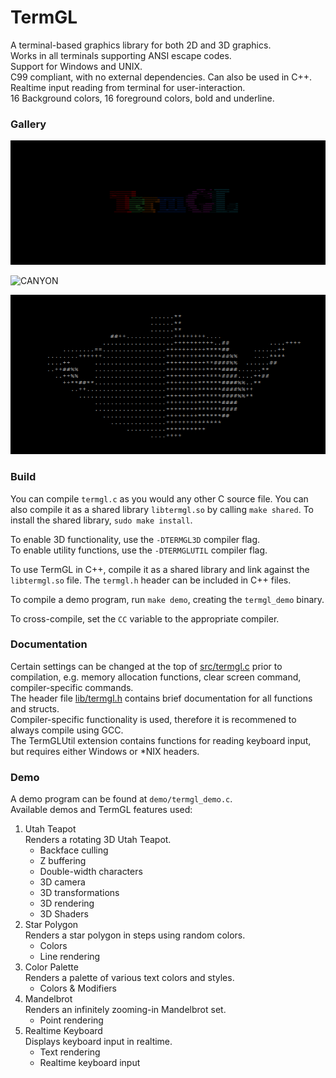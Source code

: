 # TermGL

A terminal-based graphics library for both 2D and 3D graphics.\
Works in all terminals supporting ANSI escape codes.\
Support for Windows and UNIX.\
C99 compliant, with no external dependencies. Can also be used in C++.\
Realtime input reading from terminal for user-interaction.\
16 Background colors, 16 foreground colors, bold and underline.

### Gallery

![LOGO](demo/logo.gif)

![CANYON](demo/canyon.gif)

![TEAPOT](demo/teapot.gif)

### Build

You can compile `termgl.c` as you would any other C source file. You can also compile it as a shared library `libtermgl.so` by calling `make shared`. To install the shared library, `sudo make install`.

To enable 3D functionality, use the ```-DTERMGL3D``` compiler flag.\
To enable utility functions, use the ```-DTERMGLUTIL``` compiler flag.

To use TermGL in C++, compile it as a shared library and link against the `libtermgl.so` file. The `termgl.h` header can be included in C++ files.

To compile a demo program, run  `make demo`, creating the `termgl_demo` binary.

To cross-compile, set the `CC` variable to the appropriate compiler.

### Documentation

Certain settings can be changed at the top of [src/termgl.c](src/termgl.c) prior to compilation, e.g. memory allocation functions, clear screen command, compiler-specific commands.\
The header file [lib/termgl.h](lib/termgl.h) contains brief documentation for all functions and structs.\
Compiler-specific functionality is used, therefore it is recommened to always compile using GCC.\
The TermGLUtil extension contains functions for reading keyboard input, but requires either Windows or *NIX headers.

### Demo

A demo program can be found at `demo/termgl_demo.c`.\
Available demos and TermGL features used:
1. Utah Teapot\
Renders a rotating 3D Utah Teapot.
	- Backface culling
	- Z buffering
	- Double-width characters
	- 3D camera
	- 3D transformations
	- 3D rendering
	- 3D Shaders
2. Star Polygon\
Renders a star polygon in steps using random colors.
	- Colors
	- Line rendering
3. Color Palette\
Renders a palette of various text colors and styles.
	- Colors & Modifiers
4. Mandelbrot\
Renders an infinitely zooming-in Mandelbrot set.
	- Point rendering
5. Realtime Keyboard\
Displays keyboard input in realtime.
	- Text rendering
	- Realtime keyboard input
